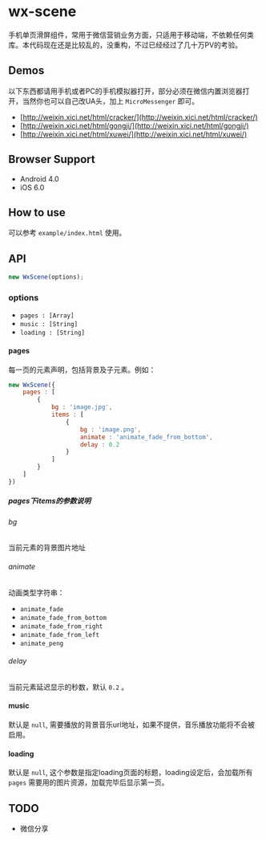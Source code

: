 wx-scene
======
手机单页滑屏组件，常用于微信营销业务方面，只适用于移动端，不依赖任何类库。本代码现在还是比较乱的，没重构，不过已经经过了几十万PV的考验。

## Demos
以下东西都请用手机或者PC的手机模拟器打开，部分必须在微信内置浏览器打开，当然你也可以自己改UA头，加上 `MicroMessenger` 即可。

- [http://weixin.xici.net/html/cracker/](http://weixin.xici.net/html/cracker/)
- [http://weixin.xici.net/html/gongji/](http://weixin.xici.net/html/gongji/)
- [http://weixin.xici.net/html/xuwei/](http://weixin.xici.net/html/xuwei/)

## Browser Support
- Android 4.0
- iOS 6.0

## How to use
可以参考 `example/index.html` 使用。

## API
```javascript
new WxScene(options);
```

### options
- `pages : [Array]`
- `music : [String]`
- `loading : [String]`

#### pages
每一页的元素声明，包括背景及子元素。例如：

```javascript
new WxScene({
	pages : [
		{
			bg : 'image.jpg',
			items : [
				{
					bg : 'image.png',
					animate : 'animate_fade_from_bottom',
					delay : 0.2
				}
			]
		}
	]
})
```
##### pages下items的参数说明

###### bg
当前元素的背景图片地址

###### animate
动画类型字符串：

- `animate_fade`
- `animate_fade_from_bottom`
- `animate_fade_from_right`
- `animate_fade_from_left`
- `animate_peng`

###### delay
当前元素延迟显示的秒数，默认 `0.2` 。

#### music
默认是 `null`, 需要播放的背景音乐url地址，如果不提供，音乐播放功能将不会被启用。

#### loading
默认是 `null`, 这个参数是指定loading页面的标题，loading设定后，会加载所有 `pages` 需要用的图片资源，加载完毕后显示第一页。

## TODO
- 微信分享